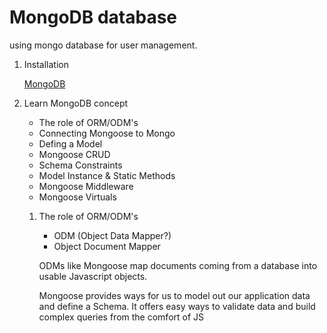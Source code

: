 # MongoDB database

using mongo database for user management.

1. Installation

    [MongoDB](https://docs.mongodb.com/manual/installation)

2. Learn MongoDB concept

    - The role of ORM/ODM's
    - Connecting Mongoose to Mongo
    - Defing a Model
    - Mongoose CRUD
    - Schema Constraints
    - Model Instance & Static Methods
    - Mongoose Middleware
    - Mongoose Virtuals

    1. The role of ORM/ODM's

        - ODM (Object Data Mapper?)
        - Object Document Mapper

        ODMs like Mongoose map documents coming from a database into usable Javascript objects.

        Mongoose provides ways for us to model out our application data and define a Schema. It offers easy ways to validate data and build complex queries from the comfort of JS
